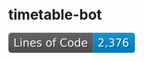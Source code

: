 # timetable-bot

![Lines of Code](https://raw.githubusercontent.com/greenbush5/timetable-bot/image-data/badge.svg)